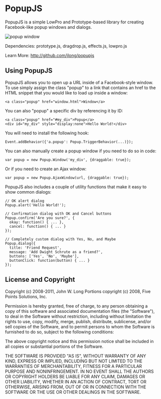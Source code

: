 PopupJS
=======

PopupJS is a simple LowPro and Prototype-based library for creating
Facebook-like popup windows and dialogs.

<img src="/downloads/jlong/popupjs/popup.png" alt="popup window" />

Dependencies: prototype.js, dragdrop.js, effects.js, lowpro.js

Learn More: <http://github.com/jlong/popupjs>


Using PopupJS
--------------------------------------------------------------------------

PopupJS allows you to open up a URL inside of a Facebook-style window.
To use simply assign the class "popup" to a link that contains an href to
the HTML snippet that you would like to load up inside a window:

    <a class="popup" href="window.html">Window</a>

You can also "popup" a specific div by referencing it by ID:

    <a class="popup" href="#my_div">Popup</a>
    <div id="my_div" style="display:none">Hello World!</div>

You will need to install the following hook:

    Event.addBehavior({'a.popup': Popup.TriggerBehavior(...)});

You can also manually create a popup window if you need to do so in code:

    var popup = new Popup.Window('my_div', {draggable: true});

Or if you need to create an Ajax window:

    var popup = new Popup.AjaxWindow(url, {draggable: true});

PopupJS also includes a couple of utility functions that make it easy to
show common dialogs:

    // OK alert dialog
    Popup.alert('Hello World!');
    
    // Confirmation dialog with OK and Cancel buttons
    Popup.confirm('Are you sure?', {
      okay: function() { ... },
      cancel: function() { ... }
    });
    
    // Completely custom dialog with Yes, No, and Maybe
    Popup.dialog({
      title: 'Friend Request',
      message: 'Add Dwight Schrute as a friend?',
      buttons: ['Yes', 'No', 'Maybe'],
      buttonClick: function(button) { ... }
    });


License and Copyright
--------------------------------------------------------------------------

Copyright (c) 2008-2011, John W. Long
Portions copyright (c) 2008, Five Points Solutions, Inc.

Permission is hereby granted, free of charge, to any person obtaining a
copy of this software and associated documentation files (the "Software"),
to deal in the Software without restriction, including without limitation
the rights to use, copy, modify, merge, publish, distribute, sublicense,
and/or sell copies of the Software, and to permit persons to whom the
Software is furnished to do so, subject to the following conditions:

The above copyright notice and this permission notice shall be included in
all copies or substantial portions of the Software.

THE SOFTWARE IS PROVIDED "AS IS", WITHOUT WARRANTY OF ANY KIND, EXPRESS OR
IMPLIED, INCLUDING BUT NOT LIMITED TO THE WARRANTIES OF MERCHANTABILITY,
FITNESS FOR A PARTICULAR PURPOSE AND NONINFRINGEMENT. IN NO EVENT SHALL
THE AUTHORS OR COPYRIGHT HOLDERS BE LIABLE FOR ANY CLAIM, DAMAGES OR OTHER
LIABILITY, WHETHER IN AN ACTION OF CONTRACT, TORT OR OTHERWISE, ARISING
FROM, OUT OF OR IN CONNECTION WITH THE SOFTWARE OR THE USE OR OTHER
DEALINGS IN THE SOFTWARE.